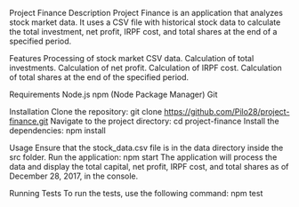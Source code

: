 Project Finance
Description
Project Finance is an application that analyzes stock market data. It uses a CSV file with historical stock data to calculate the total investment, net profit, IRPF cost, and total shares at the end of a specified period.

Features
Processing of stock market CSV data.
Calculation of total investments.
Calculation of net profit.
Calculation of IRPF cost.
Calculation of total shares at the end of the specified period.

Requirements
Node.js
npm (Node Package Manager)
Git

Installation
Clone the repository: git clone https://github.com/Pilo28/project-finance.git
Navigate to the project directory: cd project-finance
Install the dependencies: npm install

Usage
Ensure that the stock_data.csv file is in the data directory inside the src folder.
Run the application: npm start
The application will process the data and display the total capital, net profit, IRPF cost, and total shares as of December 28, 2017, in the console.

Running Tests
To run the tests, use the following command: npm test
